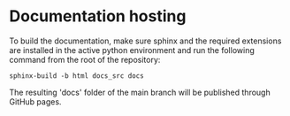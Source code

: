 # Documentation hosting

To build the documentation, make sure sphinx and the required extensions are installed in the
active python environment and run the following command from the root of the repository:

```
sphinx-build -b html docs_src docs
```

The resulting 'docs' folder of the main branch will be published through GitHub pages.